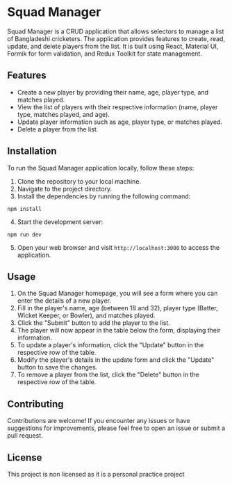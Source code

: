 # Squad Manager

Squad Manager is a CRUD application that allows selectors to manage a list of Bangladeshi cricketers. The application provides features to create, read, update, and delete players from the list. It is built using React, Material UI, Formik for form validation, and Redux Toolkit for state management.

## Features

- Create a new player by providing their name, age, player type, and matches played.
- View the list of players with their respective information (name, player type, matches played, and age).
- Update player information such as age, player type, or matches played.
- Delete a player from the list.

## Installation

To run the Squad Manager application locally, follow these steps:

1. Clone the repository to your local machine.
2. Navigate to the project directory.
3. Install the dependencies by running the following command:
```
npm install
```
4. Start the development server:
``` 
npm run dev
```
5. Open your web browser and visit `http://localhost:3000` to access the application.

## Usage

1. On the Squad Manager homepage, you will see a form where you can enter the details of a new player.
2. Fill in the player's name, age (between 18 and 32), player type (Batter, Wicket Keeper, or Bowler), and matches played.
3. Click the "Submit" button to add the player to the list.
4. The player will now appear in the table below the form, displaying their information.
5. To update a player's information, click the "Update" button in the respective row of the table.
6. Modify the player's details in the update form and click the "Update" button to save the changes.
7. To remove a player from the list, click the "Delete" button in the respective row of the table.

## Contributing

Contributions are welcome! If you encounter any issues or have suggestions for improvements, please feel free to open an issue or submit a pull request.

## License

This project is non licensed as it is a personal practice project
